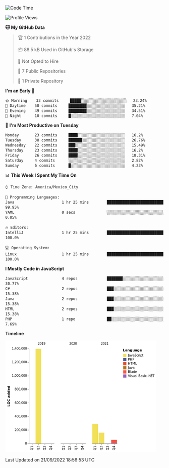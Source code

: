 <!--START_SECTION:waka-->
![Code Time](http://img.shields.io/badge/Code%20Time-216%20hrs%2054%20mins-blue)

![Profile Views](http://img.shields.io/badge/Profile%20Views-0-blue)

**🐱 My GitHub Data** 

> 🏆 1 Contributions in the Year 2022
 > 
> 📦 88.5 kB Used in GitHub's Storage 
 > 
> 🚫 Not Opted to Hire
 > 
> 📜 7 Public Repositories 
 > 
> 🔑 1 Private Repository 
 > 
**I'm an Early 🐤** 

```text
🌞 Morning    33 commits     █████░░░░░░░░░░░░░░░░░░░░   23.24% 
🌆 Daytime    50 commits     ████████░░░░░░░░░░░░░░░░░   35.21% 
🌃 Evening    49 commits     ████████░░░░░░░░░░░░░░░░░   34.51% 
🌙 Night      10 commits     █░░░░░░░░░░░░░░░░░░░░░░░░   7.04%

```
📅 **I'm Most Productive on Tuesday** 

```text
Monday       23 commits     ████░░░░░░░░░░░░░░░░░░░░░   16.2% 
Tuesday      38 commits     ██████░░░░░░░░░░░░░░░░░░░   26.76% 
Wednesday    22 commits     ███░░░░░░░░░░░░░░░░░░░░░░   15.49% 
Thursday     23 commits     ████░░░░░░░░░░░░░░░░░░░░░   16.2% 
Friday       26 commits     ████░░░░░░░░░░░░░░░░░░░░░   18.31% 
Saturday     4 commits      ░░░░░░░░░░░░░░░░░░░░░░░░░   2.82% 
Sunday       6 commits      █░░░░░░░░░░░░░░░░░░░░░░░░   4.23%

```


📊 **This Week I Spent My Time On** 

```text
⌚︎ Time Zone: America/Mexico_City

💬 Programming Languages: 
Java                     1 hr 25 mins        █████████████████████████   99.95% 
YAML                     0 secs              ░░░░░░░░░░░░░░░░░░░░░░░░░   0.05%

🔥 Editors: 
IntelliJ                 1 hr 25 mins        █████████████████████████   100.0%

💻 Operating System: 
Linux                    1 hr 25 mins        █████████████████████████   100.0%

```

**I Mostly Code in JavaScript** 

```text
JavaScript               4 repos             ███████░░░░░░░░░░░░░░░░░░   30.77% 
C#                       2 repos             ███░░░░░░░░░░░░░░░░░░░░░░   15.38% 
Java                     2 repos             ███░░░░░░░░░░░░░░░░░░░░░░   15.38% 
HTML                     2 repos             ███░░░░░░░░░░░░░░░░░░░░░░   15.38% 
PHP                      1 repo              ██░░░░░░░░░░░░░░░░░░░░░░░   7.69%

```


**Timeline**

![Chart not found](https://raw.githubusercontent.com/JorgeGinez/JorgeGinez/main/charts/bar_graph.png) 


 Last Updated on 21/09/2022 18:56:53 UTC
<!--END_SECTION:waka-->
